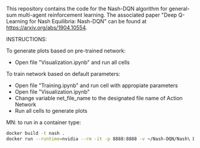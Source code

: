 This repository contains the code for the Nash-DQN algorithm for general-sum multi-agent reinforcement learning.
The associated paper "Deep Q-Learning for Nash Equilibria: Nash-DQN" can be found at https://arxiv.org/abs/1904.10554.

INSTRUCTIONS:

To generate plots based on pre-trained network:
- Open file "Visualization.ipynb" and run all cells

To train network based on default parameters:
- Open file "Training.ipynb" and run cell with appropiate parameters
- Open file "Visualization.ipynb"
- Change variable net_file_name to the designated file name of Action Network
- Run all cells to generate plots

MN: to run in a container type:
```bash
docker build -t nash .
docker run --runtime=nvidia --rm -it -p 8888:8888 -v ~/Nash-DQN/Nash\ DQN\ -\ Final/:/work/notebooks/ nash
```
